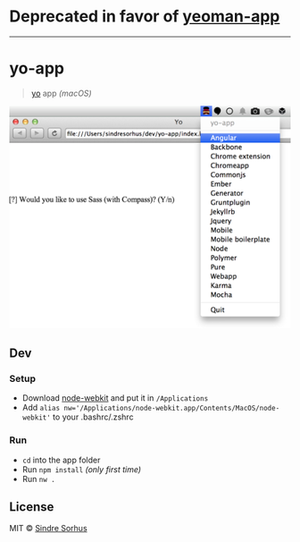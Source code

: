 # Deprecated in favor of [yeoman-app](https://github.com/yeoman/yeoman-app)

---

# yo-app

> [yo](https://github.com/yeoman/yo) app *(macOS)*

![](screenshot.png)


## Dev

### Setup

- Download [node-webkit](https://github.com/rogerwang/node-webkit#downloads) and put it in `/Applications`
- Add `alias nw='/Applications/node-webkit.app/Contents/MacOS/node-webkit'` to your .bashrc/.zshrc

### Run

- `cd` into the app folder
- Run `npm install` *(only first time)*
- Run `nw .`


## License

MIT © [Sindre Sorhus](https://sindresorhus.com)
